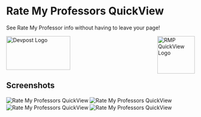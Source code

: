 # Rate My Professors QuickView

See Rate My Professor info without having to leave your page!

<img src="https://darshanbhatta.com/rmp/images/icon.png" alt="RMP QuickView Logo" height = "100px" width = "100px" align="right">

<a href="https://chrome.google.com/webstore/developer/edit/npjghfoamhdipohjjgeaglkiiaifdpmm?hl=en-US&gl=US"><img src="https://i2.wp.com/gbhackers.com/wp-content/uploads/2017/08/Chrome-Extensions.png?fit=684%2C367&ssl=1" height="90" width="171" alt="Devpost Logo"></a>

## Screenshots
<img src="https://user-images.githubusercontent.com/36747258/56532354-3c32df00-651b-11e9-81ab-4bee9eefd639.png" alt="Rate My Professors QuickView" align="center">
<img src="https://user-images.githubusercontent.com/36747258/56532355-3c32df00-651b-11e9-98c8-3a83dbf9cf5e.png" alt="Rate My Professors QuickView" align="center">
<img src="https://user-images.githubusercontent.com/36747258/56532356-3c32df00-651b-11e9-8f27-66bfcc93f698.png" alt="Rate My Professors QuickView" align="center">
<img src="https://user-images.githubusercontent.com/36747258/56532353-3c32df00-651b-11e9-9abf-573190b18b29.png" alt="Rate My Professors QuickView" align="center">
